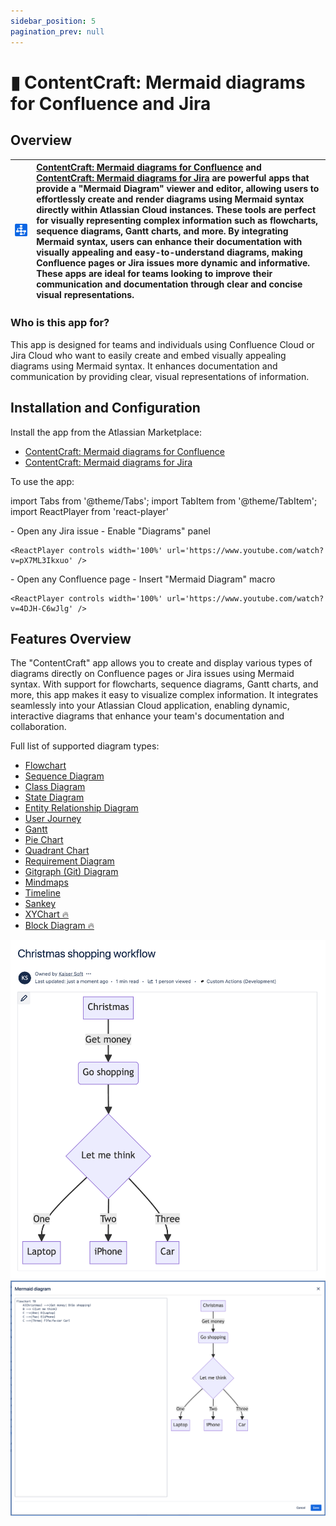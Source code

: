 ```yaml
---
sidebar_position: 5
pagination_prev: null
---
```


# ▮ ContentCraft: Mermaid diagrams for Confluence and Jira

## Overview

| ![](./img/cc-logo.png) | [ContentCraft: Mermaid diagrams for Confluence](https://marketplace.atlassian.com/apps/1235105) and [ContentCraft: Mermaid diagrams for Jira](https://marketplace.atlassian.com/apps/1235178) are powerful apps that provide a "Mermaid Diagram" viewer and editor, allowing users to effortlessly create and render diagrams using Mermaid syntax directly within Atlassian Cloud instances. These tools are perfect for visually representing complex information such as flowcharts, sequence diagrams, Gantt charts, and more. By integrating Mermaid syntax, users can enhance their documentation with visually appealing and easy-to-understand diagrams, making Confluence pages or Jira issues more dynamic and informative. These apps are ideal for teams looking to improve their communication and documentation through clear and concise visual representations. |
|---|:---|


### Who is this app for?

This app is designed for teams and individuals using Confluence Cloud or Jira Cloud who want to easily create and embed visually appealing diagrams using Mermaid syntax. It enhances documentation and communication by providing clear, visual representations of information.


## Installation and Configuration

Install the app from the Atlassian Marketplace:

-  [ContentCraft: Mermaid diagrams for Confluence](https://marketplace.atlassian.com/apps/1235105)
-  [ContentCraft: Mermaid diagrams for Jira](https://marketplace.atlassian.com/apps/1235178)


To use the app:

import Tabs from '@theme/Tabs';
import TabItem from '@theme/TabItem';
import ReactPlayer from 'react-player'

<Tabs>
  <TabItem value="jira" label="In Jira version" default>
    - Open any Jira issue
    - Enable "Diagrams" panel

    <ReactPlayer controls width='100%' url='https://www.youtube.com/watch?v=pX7ML3Ikxuo' />
  </TabItem>
  <TabItem value="conf" label="In Confluence version">
    - Open any Confluence page
    - Insert "Mermaid Diagram" macro

    <ReactPlayer controls width='100%' url='https://www.youtube.com/watch?v=4DJH-C6wJlg' />
  </TabItem>
</Tabs>


## Features Overview

The "ContentCraft" app allows you to create and display various types of diagrams directly on Confluence pages or Jira issues using Mermaid syntax. With support for flowcharts, sequence diagrams, Gantt charts, and more, this app makes it easy to visualize complex information. It integrates seamlessly into your Atlassian Cloud application, enabling dynamic, interactive diagrams that enhance your team's documentation and collaboration.

Full list of supported diagram types:
- [Flowchart](./mermaid-syntax/flowcharts.md)
- [Sequence Diagram](./mermaid-syntax/sequence-diagrams.md)
- [Class Diagram](./mermaid-syntax/class-diagrams.md)
- [State Diagram](./mermaid-syntax/state-diagrams.md)
- [Entity Relationship Diagram](./mermaid-syntax/entity-relationship-diagrams.md)
- [User Journey](./mermaid-syntax/user-journey-diagram.md)
- [Gantt](./mermaid-syntax/gantt-diagrams.md)
- [Pie Chart](./mermaid-syntax/pie-chart-diagrams.md)
- [Quadrant Chart](./mermaid-syntax/quadrant-chart.md)
- [Requirement Diagram](./mermaid-syntax/requirement-diagram.md)
- [Gitgraph (Git) Diagram](./mermaid-syntax/)
- [Mindmaps](./mermaid-syntax/mindmap.md)
- [Timeline](./mermaid-syntax/timeline.md)
- [Sankey](./mermaid-syntax/sankey-diagram.md)
- [XYChart 🔥](./mermaid-syntax/xy-chart.md)
- [Block Diagram 🔥](./mermaid-syntax/block-diagrams-documentation.md)

![](./img/screenshot-1.png)
![](./img/screenshot-2.png)